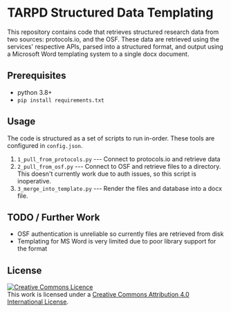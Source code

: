 # TARPD Structured Data Templating
This repository contains code that retrieves structured research data from two sources: protocols.io, and the OSF.  These data are retrieved using the services' respective APIs, parsed into a structured format, and output using a Microsoft Word templating system to a single docx document.

## Prerequisites

 - python 3.8+
 - `pip install requirements.txt`

## Usage
The code is structured as a set of scripts to run in-order.  These tools are configured in `config.json`.

 1. `1_pull_from_protocols.py` --- Connect to protocols.io and retrieve data
 2. `2_pull_from_osf.py` --- Connect to OSF and retrieve files to a directory.  This doesn't currently work due to auth issues, so this script is inoperative.
 3. `3_merge_into_template.py` --- Render the files and database into a docx file.


## TODO / Further Work

 - OSF authentication is unreliable so currently files are retrieved from disk
 - Templating for MS Word is very limited due to poor library support for the format


## License
<a rel="license" href="http://creativecommons.org/licenses/by/4.0/"><img alt="Creative Commons Licence" style="border-width:0" src="https://i.creativecommons.org/l/by/4.0/88x31.png" /></a><br />This work is licensed under a <a rel="license" href="http://creativecommons.org/licenses/by/4.0/">Creative Commons Attribution 4.0 International License</a>.
